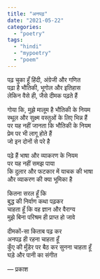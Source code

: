 ```yaml
---
title: "अनपढ़"
date: "2021-05-22"
categories:
  - "poetry"
tags:
  - "hindi"
  - "mypoetry"
  - "poem"
---
```


पढ़ चुका हूँ हिंदी, अंग्रेजी और गणित  
पढ़ा है भौतिकी, भूगोल और इतिहास  
लेकिन वैसे ही, जैसे दीमक पढ़ते हैं

गोया कि, मुझे मालूम है भौतिकी के नियम  
स्थूल और सुक्ष्म वस्तुओं के लिए भिन्न हैं  
पर यह नहीं जानता कि भौतिकी के नियम  
प्रेम पर भी लागू होते हैं  
जो इन दोनों से परे है

पढ़े हैं भाषा और व्याकरण के नियम  
पर यह नहीं समझ पाया  
कि दुलार और फटकार में याचक की भाषा  
और व्याकरण की क्या भूमिका है

कितना सरल हूँ कि  
बुद्ध की निर्वाण कथा पढ़कर  
चाहता हूँ कि वह ज्ञान और वैराग्य  
मुझे बिना परिश्रम ही प्राप्त हो जावे

दीमकों-सा किताब पढ़ कर  
अनपढ़ ही रहना चाहता हूँ  
कुँए की मुँडेर पर बैठ कर सुनना चाहता हूँ  
घड़े और पानी का संगीत

― प्रकाश  

